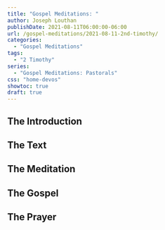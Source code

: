 ```yaml
---
title: "Gospel Meditations: "
author: Joseph Louthan
publishDate: 2021-08-11T06:00:00-06:00
url: /gospel-meditations/2021-08-11-2nd-timothy/
categories:
  - "Gospel Meditations"
tags:
  - "2 Timothy"
series:
  - "Gospel Meditations: Pastorals"
css: "home-devos"
showtoc: true
draft: true
---
```

## The Introduction

## The Text


## The Meditation


## The Gospel

## The Prayer

<div style="font-variant: small-caps;">

</div>
&nbsp;

```text

```
